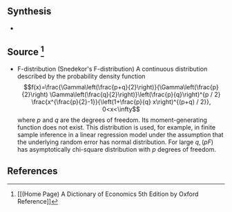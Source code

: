 ## Synthesis
- 
## Source [^1]
- F-distribution (Snedekor's F-distribution) A continuous distribution described by the probability density function$$f(x)=\frac{\Gamma\left(\frac{p+q}{2}\right)}{\Gamma\left(\frac{p}{2}\right) \Gamma\left(\frac{q}{2}\right)}\left(\frac{p}{q}\right)^{p / 2} \frac{x^{\frac{p}{2}-1}}{\left(1+\frac{p}{q} x\right)^{(p+q) / 2}}, 0<x<\infty$$where $p$ and $q$ are the degrees of freedom. Its moment-generating function does not exist. This distribution is used, for example, in finite sample inference in a linear regression model under the assumption that the underlying random error has normal distribution. For large $q,(p F)$ has asymptotically chi-square distribution with $p$ degrees of freedom.
## References

[^1]: [[(Home Page) A Dictionary of Economics 5th Edition by Oxford Reference]]